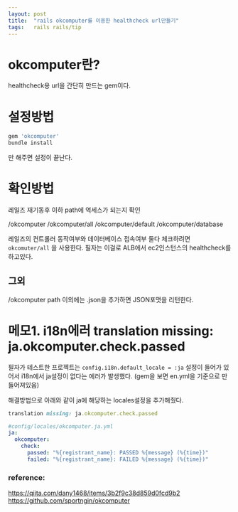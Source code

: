 ```yaml
---
layout: post
title:  "rails okcomputer를 이용한 healthcheck url만들기"
tags:	rails rails/tip
---
```


# okcomputer란?

healthcheck용 url을 간단히 만드는 gem이다.

# 설정방법

```ruby
gem 'okcomputer'
bundle install
```

만 해주면 설정이 끝난다.

# 확인방법

레일즈 재기동후 이하 path에 억세스가 되는지 확인


/okcomputer
/okcomputer/all
/okcomputer/default
/okcomputer/database


레일즈의 컨트롤러 동작여부와 데이터베이스 접속여부 둘다 체크하려면 `okcomuter/all`
을 사용한다. 
필자는 이걸로 ALB에서 ec2인스턴스의 healthcheck를 하고있다.

## 그외

/okcomputer path 이외에는 .json을 추가하면 JSON포맷을 리턴한다.


# 메모1. i18n에러 translation missing: ja.okcomputer.check.passed


필자가 테스트한 프로젝트는 `config.i18n.default_locale = :ja`
설정이 들어가 있어서 i18n에서 ja설정이 없다는 에러가 발생했다.
(gem을 보면 en.yml을 기준으로 만들어져있음)


해결방법으로 아래와 같이 ja에 해당하는 locales설정을 추가해줬다.

```ruby
translation missing: ja.okcomputer.check.passed
```

```yml
#config/locales/okcomputer.ja.yml
ja:
  okcomputer:
    check:
      passed: "%{registrant_name}: PASSED %{message} (%{time})"
      failed: "%{registrant_name}: FAILED %{message} (%{time})"
```


### reference:

https://qiita.com/dany1468/items/3b2f9c38d859d0fcd9b2
https://github.com/sportngin/okcomputer